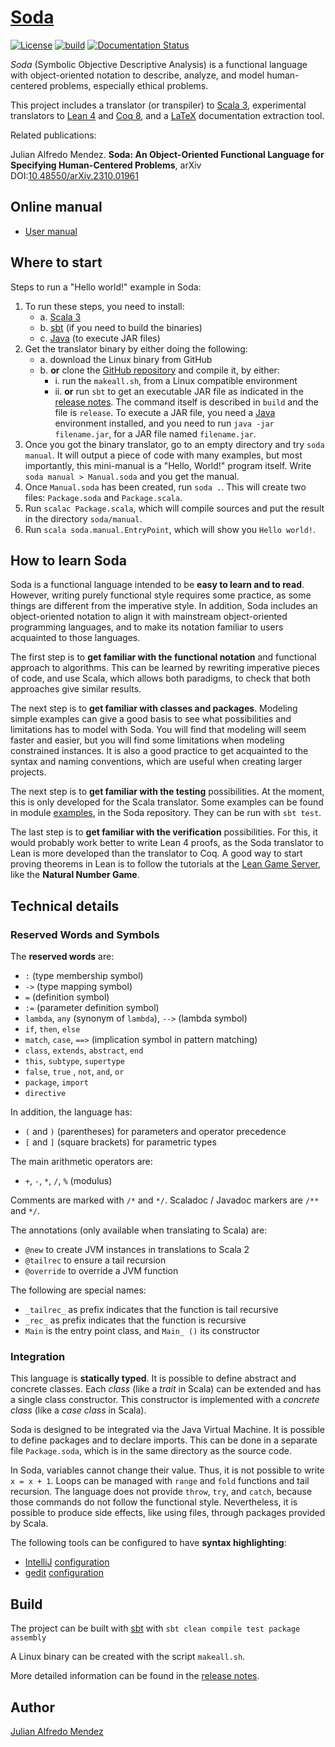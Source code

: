 # [Soda](https://julianmendez.github.io/soda/)

[![License](https://img.shields.io/badge/License-Apache%202.0-blue.svg)][license]
[![build](https://github.com/julianmendez/soda/workflows/Scala%20CI/badge.svg)][build-status]
[![Documentation Status](https://readthedocs.org/projects/soda-lang/badge/?version=latest)][doc-status]

*Soda* (Symbolic Objective Descriptive Analysis) is a functional language with
object-oriented notation to describe, analyze, and model human-centered problems, especially
ethical problems.

This project includes a translator (or transpiler) to [Scala 3][scala], experimental
translators to [Lean 4][lean] and [Coq 8][coq], and a [LaTeX][latex] documentation
extraction tool.

Related publications:

  Julian Alfredo Mendez.
  **Soda: An Object-Oriented Functional Language for Specifying Human-Centered Problems**,
  arXiv DOI:[10.48550/arXiv.2310.01961](https://doi.org/10.48550/arXiv.2310.01961)


## Online manual

- [User manual][manual]


## Where to start

Steps to run a "Hello world!" example in Soda:
1. To run these steps, you need to install:
   - a. [Scala 3][scala]
   - b. [sbt][sbt] (if you need to build the binaries)
   - c. [Java][java] (to execute JAR files)
2. Get the translator binary by either doing the following:
   - a. download the Linux binary from GitHub
   - b. **or** clone the [GitHub repository][soda-repo] and compile it, by either:
      - i. run the `makeall.sh`, from a Linux compatible environment
      - ii. **or** run `sbt` to get an executable JAR file as indicated in the
        [release notes][release-notes]. The command itself is described in `build` and the
        file is `release`. To execute a JAR file, you need a [Java][java] environment
        installed, and you need to run `java -jar filename.jar`, for a JAR file named
        `filename.jar`.
3. Once you got the binary translator, go to an empty directory and try
   `soda manual`. It will output a piece of code with many examples, but most importantly,
   this mini-manual is a "Hello, World!" program itself. Write `soda manual > Manual.soda` and
   you get the manual.
4. Once `Manual.soda` has been created, run `soda .`. This will create two files:
   `Package.soda` and `Package.scala`.
5. Run `scalac Package.scala`, which will compile sources and put the result in the 
   directory
   `soda/manual`.
6. Run `scala soda.manual.EntryPoint`, which will show you `Hello world!`.


## How to learn Soda

Soda is a functional language intended to be **easy to learn and to read**. However, writing
purely functional style requires some practice, as some things are different from the
imperative style. In addition, Soda includes an object-oriented notation to align it with
mainstream object-oriented programming languages, and to make its notation familiar to users
acquainted to those languages.

The first step is to **get familiar with the functional notation** and functional approach to
algorithms. This can be learned by rewriting imperative pieces of code, and use Scala, which
allows both paradigms, to check that both approaches give similar results.

The next step is to **get familiar with classes and packages**. Modeling simple examples can
give a good basis to see what possibilities and limitations has to model with Soda. You will
find that modeling will seem faster and easier, but you will find some limitations when
modeling constrained instances. It is also a good practice to get acquainted to the syntax
and naming conventions, which are useful when creating larger projects.

The next step is to **get familiar with the testing** possibilities. At the moment, this is
only
developed for the Scala translator. Some examples can be found in module
[examples][examples-test], in the Soda repository. They can be run with `sbt test`.

The last step is to **get familiar with the verification** possibilities. For this, it would
probably work better to write Lean 4 proofs, as the Soda translator to Lean is more developed
than the translator to Coq. A good way to start proving theorems in Lean is to
follow the tutorials at the [Lean Game Server][lean-game-server], like the **Natural Number
Game**.


## Technical details


### Reserved Words and Symbols

The **reserved words** are:

- `:` (type membership symbol)
- `->` (type mapping symbol)
- `=` (definition symbol)
- `:=` (parameter definition symbol)
- `lambda`, `any` (synonym of `lambda`), `-->` (lambda symbol)
- `if`, `then`, `else`
- `match`, `case`, `==>` (implication symbol in pattern matching)
- `class`, `extends`, `abstract`, `end`
- `this`, `subtype`, `supertype`
- `false`, `true` , `not`, `and`, `or`
- `package`, `import`
- `directive`

In addition, the language has:

- `(` and `)` (parentheses) for parameters and operator precedence
- `[` and `]` (square brackets) for parametric types

The main arithmetic operators are:

- `+`, `-`, `*`, `/`, `%` (modulus)

Comments are marked with `/*` and `*/`. Scaladoc / Javadoc markers are `/**` and `*/`.

The annotations (only available when translating to Scala) are:

- `@new` to create JVM instances in translations to Scala 2
- `@tailrec` to ensure a tail recursion
- `@override` to override a JVM function

The following are special names:

- `_tailrec_` as prefix indicates that the function is tail recursive
- `_rec_` as prefix indicates that the function is recursive
- `Main` is the entry point class, and `Main_ ()` its constructor


### Integration

This language is **statically typed**. It is possible to define abstract and concrete classes.
Each *class* (like a *trait* in Scala) can be extended and has a single class constructor.
This constructor is implemented with a *concrete class* (like a *case class* in Scala).

Soda is designed to be integrated via the Java Virtual Machine. It is possible to define
packages and to declare imports. This can be done in a separate
file `Package.soda`, which is in the same directory as the source
code.

In Soda, variables cannot change their value. Thus, it is not possible to write `x = x + 1`.
Loops can be managed with `range` and `fold` functions and tail recursion.
The language does not provide `throw`, `try`, and `catch`, because those commands do not follow
the functional style. Nevertheless, it is possible to produce side effects, like using files,
through packages provided by Scala.

The following tools can be configured to have **syntax highlighting**:

- [IntelliJ][intellij] [configuration][intellij-conf]
- [gedit][gedit] [configuration][gedit-conf]


## Build

The project can be built with [sbt][sbt] with
`sbt clean compile test package assembly`

A Linux binary can be created with the script `makeall.sh`.

More detailed information can be found in the [release notes][release-notes].


## Author

[Julian Alfredo Mendez][author]

[author]: https://julianmendez.github.io
[license]: https://www.apache.org/licenses/LICENSE-2.0.txt
[build-status]: https://github.com/julianmendez/soda/actions
[doc-status]: https://soda-lang.readthedocs.io/en/latest/?badge=latest
[manual]: https://soda-lang.readthedocs.io/en/latest/
[release-notes]: https://julianmendez.github.io/soda/RELEASE-NOTES.html
[soda-repo]: https://github.com/julianmendez/soda
[examples-test]: https://github.com/julianmendez/soda/tree/master/examples/src/test/scala/soda/example
[lean-game-server]: https://adam.math.hhu.de
[sbt]: https://www.scala-sbt.org
[scala]: https://scala-lang.org
[java]: https://www.oracle.com/java/technologies/
[lean]: https://lean-lang.org
[coq]: https://coq.inria.fr
[latex]: https://www.latex-project.org
[sbt]: https://www.scala-sbt.org
[intellij]: https://www.jetbrains.com/idea/
[intellij-conf]: https://github.com/julianmendez/soda/blob/master/translator/src/main/resources/soda/translator/documentation/soda_for_intellij.txt
[gedit]: https://gedit-technology.github.io/apps/gedit/
[gedit-conf]: https://github.com/julianmendez/soda/blob/master/translator/src/main/resources/soda/translator/documentation/soda.lang


